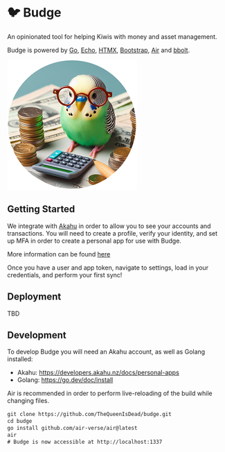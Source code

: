# 🐦 Budge

An opinionated tool for helping Kiwis with money and asset management. 

Budge is powered by [Go](https://go.dev/), [Echo](https://echo.labstack.com/), 
[HTMX](https://htmx.org/), [Bootstrap](https://getbootstrap.com/), [Air](https://github.com/air-verse/air) and [bbolt](https://github.com/etcd-io/bbolt).

![Budge](./web/public/budge_circle_300.png)

## Getting Started

We integrate with [Akahu](https://www.akahu.nz/) in order to allow you to see your accounts and transactions. You will need to 
create a profile, verify your identity, and set up MFA in order to create a personal app for use with Budge. 

More information can be found [here](https://developers.akahu.nz/docs/personal-apps)

Once you have a user and app token, navigate to settings, load in your credentials, and perform your first sync!

## Deployment

TBD

## Development

To develop Budge you will need an Akahu account, as well as Golang installed:
- Akahu: https://developers.akahu.nz/docs/personal-apps
- Golang: https://go.dev/doc/install

Air is recommended in order to perform live-reloading of the build while changing files.

```shell
git clone https://github.com/TheQueenIsDead/budge.git
cd budge
go install github.com/air-verse/air@latest
air
# Budge is now accessible at http://localhost:1337
```
